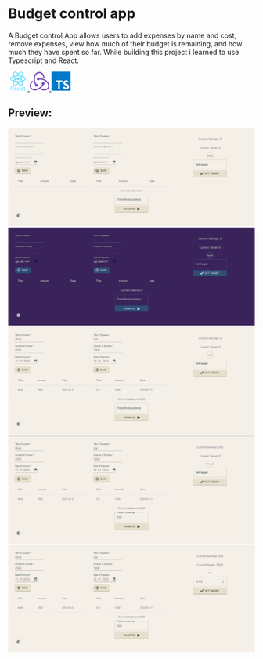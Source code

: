<h1>Budget control app</h1>
<p>A Budget control App allows users to add expenses by name and cost, remove 
expenses, view how much of their budget is remaining, and how much they have
spent so far. While building this project i learned to use Typescript and React. </p>
<p align="left">
<a href="https://reactjs.org/" target="_blank" rel="noreferrer"> 
<img src="https://raw.githubusercontent.com/devicons/devicon/master/icons/react/react-original-wordmark.svg" alt="react" width="40" height="40"/> </a>
<a href="https://redux.js.org" target="_blank" rel="noreferrer"> 
<img src="https://raw.githubusercontent.com/devicons/devicon/master/icons/redux/redux-original.svg" alt="redux" width="40" height="40"/> </a> 
<a href="https://www.typescriptlang.org/" target="_blank" rel="noreferrer"> 
<img src="https://raw.githubusercontent.com/devicons/devicon/master/icons/typescript/typescript-original.svg" alt="typescript" width="40" height="40"/> </a>
</p>

## Preview:
![homepage](Media/screen1.png)
![theme](Media/screen2.png)
![addicome&expenses](Media/screen3.png)
![savings](Media/screen4.png)
![target](Media/screen5.png)
